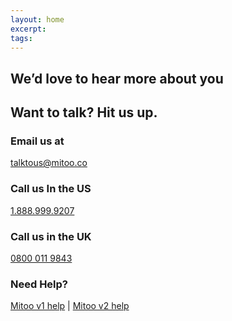 ```yaml
---
layout: home
excerpt:
tags:
---
```


<section class="page-section">
  <div class="row">
    <div class="block block--10 block--centered">
      <div class="headline">
        <h1 class="headline__title">We’d love to hear more about you</h1>
        <h2 class="headline__subtitle">
          Want to talk? Hit us up.
        </h2>
      </div>
    </div>
  </div>
  <div class="row">
    <div class="block block--3 text-center">
      <h3 class="page-section__title">Email us at</h3>
      <p class="page-section__text"><a href="mailto:talktous@mitoo.co">talktous@mitoo.co</a></p>
    </div>
    <div class="block block--3 text-center">
      <h3 class="page-section__title">Call us In the US</h3>
      <p class="page-section__text"><a href="telto:1.888.999.9207">1.888.999.9207</a></p>
    </div>
    <div class="block block--3 text-center">
      <h3 class="page-section__title">Call us in the UK</h3>
      <p class="page-section__text"><a href="telto:0800 011 9843">0800 011 9843</a></p>
    </div>
    <div class="block block--3 text-center">
      <h3 class="page-section__title">Need Help?</h3>
      <p class="page-section__text">
        <a href="http://help.mitoo.co/">Mitoo v1 help</a> | <a href="http://docs.mitoo.co/">Mitoo v2 help</a>
      </p>
    </div>
  </div>
</section>
